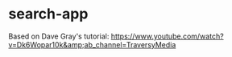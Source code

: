 # search-app
Based on Dave Gray's tutorial:
https://www.youtube.com/watch?v=Dk6Wopar10k&amp;ab_channel=TraversyMedia
